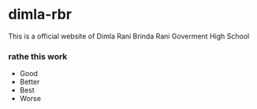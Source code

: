# dimla-rbr
This is a official website of Dimla Rani Brinda Rani Goverment High School
### rathe this work
- Good
- Better
- Best
- Worse